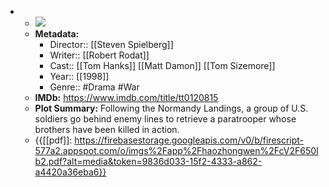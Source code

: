 - 
    - ![](https://m.media-amazon.com/images/M/MV5BZjhkMDM4MWItZTVjOC00ZDRhLThmYTAtM2I5NzBmNmNlMzI1XkEyXkFqcGdeQXVyNDYyMDk5MTU@._V1_SX300.jpg)  
    - **Metadata:**
        - Director:: [[Steven Spielberg]]
        - Writer:: [[Robert Rodat]]
        - Cast:: [[Tom Hanks]] [[Matt Damon]] [[Tom Sizemore]]
        - Year:: [[1998]]
        - Genre:: #Drama #War
    - **IMDb:** https://www.imdb.com/title/tt0120815
    - **Plot Summary:** Following the Normandy Landings, a group of U.S. soldiers go behind enemy lines to retrieve a paratrooper whose brothers have been killed in action.
    - {{[[pdf]]: https://firebasestorage.googleapis.com/v0/b/firescript-577a2.appspot.com/o/imgs%2Fapp%2Fhaozhongwen%2FcV2F650Ib2.pdf?alt=media&token=9836d033-15f2-4333-a862-a4420a36eba6}}
